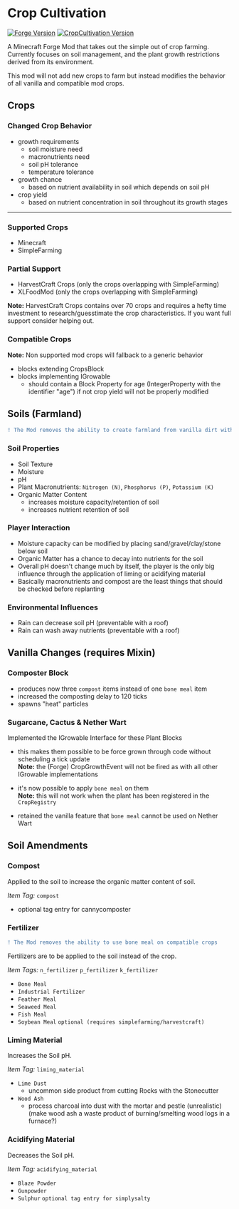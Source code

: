 # Crop Cultivation
[![Forge Version](https://img.shields.io/badge/Minecraft%20Forge-1.15.2%20--%2031.2.31-orange)](https://files.minecraftforge.net/maven/net/minecraftforge/forge/index_1.15.2.html)
[![CropCultivation Version](https://img.shields.io/badge/CropCultivation-Alpha-red)](https://github.com/Elenterius/CropCultivation)

A Minecraft Forge Mod that takes out the simple out of crop farming.<br>
Currently focuses on soil management, and the plant growth restrictions derived from its environment.

This mod will not add new crops to farm but instead modifies the behavior of all vanilla and compatible mod crops.

## Crops
### Changed Crop Behavior
- growth requirements
    - soil moisture need
    - macronutrients need
    - soil pH tolerance
    - temperature tolerance
- growth chance
    - based on nutrient availability in soil which depends on soil pH
- crop yield
    - based on nutrient concentration in soil throughout its growth stages

---

### Supported Crops
- Minecraft
- SimpleFarming

### Partial Support
- HarvestCraft Crops (only the crops overlapping with SimpleFarming)
- XLFoodMod (only the crops overlapping with SimpleFarming)

**Note:** HarvestCraft Crops contains over 70 crops and requires a hefty time investment to research/guesstimate the crop characteristics.
If you want full support consider helping out. 

### Compatible Crops
**Note:** Non supported mod crops will fallback to a generic behavior
- blocks extending CropsBlock
- blocks implementing IGrowable
    - should contain a Block Property for age (IntegerProperty with the identifier "age") if not crop yield will not be properly modified



## Soils (Farmland)
```diff
! The Mod removes the ability to create farmland from vanilla dirt with the hoe
```

### Soil Properties
- Soil Texture
- Moisture
- pH
- Plant Macronutrients:
`Nitrogen (N)`,
`Phosphorus (P)`,
`Potassium (K)`
- Organic Matter Content
    - increases moisture capacity/retention of soil
    - increases nutrient retention of soil

### Player Interaction
- Moisture capacity can be modified by placing sand/gravel/clay/stone below soil
- Organic Matter has a chance to decay into nutrients for the soil
- Overall pH doesn't change much by itself, the player is the only big influence through the application of liming or acidifying material
- Basically macronutrients and compost are the least things that should be checked before replanting

### Environmental Influences
- Rain can decrease soil pH (preventable with a roof)
- Rain can wash away nutrients (preventable with a roof)

## Vanilla Changes (requires Mixin)
### Composter Block
- produces now three `compost` items instead of one `bone meal` item
- increased the composting delay to 120 ticks
- spawns "heat" particles
### Sugarcane, Cactus & Nether Wart
Implemented the IGrowable Interface for these Plant Blocks
- this makes them possible to be force grown through code without scheduling a tick update
<br>**Note:** the (Forge) CropGrowthEvent will not be fired as with all other IGrowable implementations


- it's now possible to apply `bone meal` on them
<br>**Note:** this will not work when the plant has been registered in the `CropRegistry`


- retained the vanilla feature that `bone meal` cannot be used on Nether Wart


## Soil Amendments
### Compost
Applied to the soil to increase the organic matter content of soil.

_Item Tag:_ `compost`
- optional tag entry for cannycomposter

### Fertilizer
```diff
! The Mod removes the ability to use bone meal on compatible crops
```
Fertilizers are to be applied to the soil instead of the crop.

_Item Tags:_ `n_fertilizer` `p_fertilizer` `k_fertilizer`

- `Bone Meal`
- `Industrial Fertilizer`
- `Feather Meal`
- `Seaweed Meal`
- `Fish Meal`
- `Soybean Meal` `optional (requires simplefarming/harvestcraft)`
### Liming Material
Increases the Soil pH.

_Item Tag:_ `liming_material`

- `Lime Dust`
  - uncommon side product from cutting Rocks with the Stonecutter
- `Wood Ash`
  - process charcoal into dust with the mortar and pestle (unrealistic)
 <br>(make wood ash a waste product of burning/smelting wood logs in a furnace?)
### Acidifying Material
Decreases the Soil pH.

_Item Tag:_ `acidifying_material`

- `Blaze Powder`
- `Gunpowder`
- `Sulphur` `optional tag entry for simplysalty`